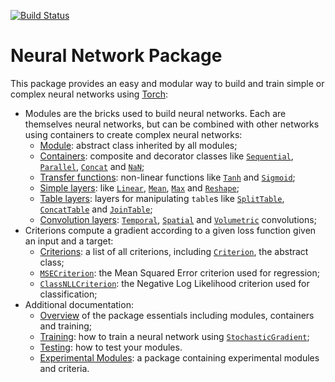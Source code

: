 [![Build Status](https://travis-ci.org/torch/nn.svg?branch=master)](https://travis-ci.org/torch/nn)
<a name="nn.dok"></a>
# Neural Network Package #

This package provides an easy and modular way to build and train simple or complex neural networks using [Torch](https://github.com/torch/torch7/blob/master/README.md):
 * Modules are the bricks used to build neural networks. Each are themselves neural networks, but can be combined with other networks using containers to create complex neural networks:
   * [Module](doc/module.md#nn.Module): abstract class inherited by all modules;
   * [Containers](doc/containers.md#nn.Containers): composite and decorator classes like [`Sequential`](doc/containers.md#nn.Sequential), [`Parallel`](doc/containers.md#nn.Parallel), [`Concat`](doc/containers.md#nn.Concat) and [`NaN`](doc/containers.md#nn.NaN);
   * [Transfer functions](doc/transfer.md#nn.transfer.dok): non-linear functions like [`Tanh`](doc/transfer.md#nn.Tanh) and [`Sigmoid`](doc/transfer.md#nn.Sigmoid);
   * [Simple layers](doc/simple.md#nn.simplelayers.dok): like [`Linear`](doc/simple.md#nn.Linear), [`Mean`](doc/simple.md#nn.Mean), [`Max`](doc/simple.md#nn.Max) and [`Reshape`](doc/simple.md#nn.Reshape);
   * [Table layers](doc/table.md#nn.TableLayers): layers for manipulating `table`s like [`SplitTable`](doc/table.md#nn.SplitTable), [`ConcatTable`](doc/table.md#nn.ConcatTable) and [`JoinTable`](doc/table.md#nn.JoinTable);
   * [Convolution layers](doc/convolution.md#nn.convlayers.dok): [`Temporal`](doc/convolution.md#nn.TemporalModules),  [`Spatial`](doc/convolution.md#nn.SpatialModules) and [`Volumetric`](doc/convolution.md#nn.VolumetricModules) convolutions;
 * Criterions compute a gradient according to a given loss function given an input and a target:
   * [Criterions](doc/criterion.md#nn.Criterions): a list of all criterions, including [`Criterion`](doc/criterion.md#nn.Criterion), the abstract class;
   * [`MSECriterion`](doc/criterion.md#nn.MSECriterion): the Mean Squared Error criterion used for regression;
   * [`ClassNLLCriterion`](doc/criterion.md#nn.ClassNLLCriterion): the Negative Log Likelihood criterion used for classification;
 * Additional documentation:
   * [Overview](doc/overview.md#nn.overview.dok) of the package essentials including modules, containers and training;
   * [Training](doc/training.md#nn.traningneuralnet.dok): how to train a neural network using [`StochasticGradient`](doc/training.md#nn.StochasticGradient);
   * [Testing](doc/testing.md): how to test your modules.
   * [Experimental Modules](https://github.com/clementfarabet/lua---nnx/blob/master/README.md): a package containing experimental modules and criteria.
